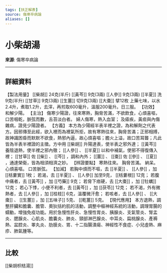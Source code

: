 ```yaml
---
tags: [扶正解表]
source: 傷寒卒病論
aliases: []
---
```


# 小柴胡湯

**來源**: 傷寒卒病論  

---

## 詳細資料
【製法用量】 [[柴胡]] 24克(半斤) [[黃芩]] 9克(3兩) [[人參]] 9克(3兩) [[半夏]] 洗9克(半升) [[甘草]] 9克(3兩) [[生薑]] 切9克(3兩) [[大棗]] 擘12枚
上藥七味，以水2.4升，煮取1.2升，去滓，再煎取600毫升，溫服200毫升。日三服。
【功效】
和解少陽。
【主治】
傷寒少陽證，往來寒熱，胸脅苦滿，不欲飲食，心煩喜嘔，口苦咽乾，脈弦而數，舌苔淡白者。
婦人傷寒，熱入血室；
及瘧疾，黃疸與內傷雜病，證見少陽證者。
【方義】
本方為少陽經半表半裡之證，為和解劑之代表方。因邪傳至此經，欲入裡而為裡氣所拒，故有寒熱往來，胸脅苦滿；正邪相搏，故神識困昏而默默不欲食，熱邪內逼，故心煩喜嘔；膽火上溢，故口苦耳聾；凡此皆為半表半裡證的主徵。方中用 [[柴胡]] 升陽達表，使半表之邪外達； [[黃芩]] 養陰退熱，使半裡之邪內徹； [[人參]] 、 [[半夏]] 以和中補氣，使邪不得復傳入裡； [[甘草]] 佐 [[柴]] 、 [[芩]] ，調和內外； [[薑]] 、 [[棗]] 佐 [[參]] 、 [[夏]] ，通達榮衛，皆為相須相濟之妙。
【辨證要點】
寒熱往來。
胸脅苦滿。
納呆。
心煩喜嘔。
口苦脈弦。
【加減】
若胸中煩而不嘔，去 [[半夏]] 、 [[人參]] ，加 [[栝蔞實]] 1枚；
若渴，去 [[半夏]] 、 [[人參]] 加至9克， [[栝蔞根]] 12克；
若腹中痛者，去 [[黃芩]] ，加 [[芍藥]] 9克；
若脅下痞硬，去 [[大棗]] ，加 [[牡蠣]] 12克；
若心下悸，小便不利者，去 [[黃芩]] ，加 [[茯苓]] 12克；
若不渴，外有微熱者，去 [[人參]] ，加 [[桂枝]] 6克，溫覆微汗愈；
若咳者，去 [[人參]] 、 [[大棗]] 、 [[生薑]] ，加 [[五味子]] 5克、 [[乾薑]] 5克。
【現代應用】
本方退熱，調整肝臟和膽囊、膽管、奧狄括約肌的活動，調整中樞神經系統的活動，調理胃腸的蠕動，增強免疫功能。用於急慢性肝炎、急慢性胃炎、胰腺炎、支氣管炎、腎盂炎、腮腺炎、心肌炎、膽囊炎、肺炎、頸部淋巴腺炎、中耳炎、扁桃腺炎、產褥熱、盆腔炎、睪丸炎、肋膜炎、胃、十二指腸潰瘍、神經性不食症、小兒虛熱、麻疹、肺氣腫等。

---

## 比較
[[柴胡枳桔湯]]
